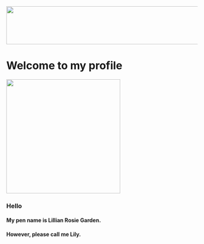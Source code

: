 <image src="https://negativespace.co/wp-content/uploads/2019/04/negative-space-pastel-blue-sky-clouds-1062x703.jpg" width=1000 height= 100>


# Welcome to my profile

<image src="https://user-images.githubusercontent.com/94832331/160638297-2eebf5c3-4fcc-423b-8651-61e7978600b4.jpg" width= 300 height= 300> 
 
 ### Hello
#### My pen name is Lillian Rosie Garden. 
#### However, please call me Lily.
 
 



